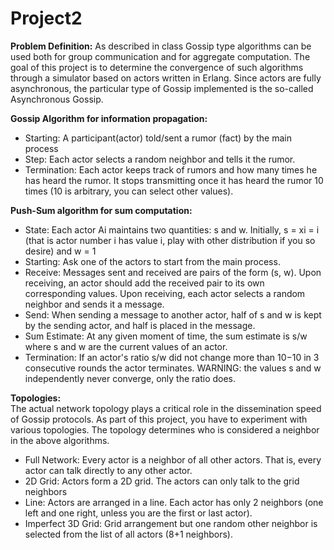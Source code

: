 # Project2
<b>Problem Definition:</b> 
As described in class Gossip type algorithms can be used both for group communication and for aggregate computation. The goal of this project is to determine the convergence of such algorithms through a simulator based on actors written in Erlang. Since actors are fully asynchronous, the particular type of Gossip implemented is the so-called Asynchronous Gossip.

<b>Gossip Algorithm for information propagation: </b>
</br>
- Starting: A participant(actor) told/sent a rumor (fact) by the main process</br>
- Step: Each actor selects a random neighbor and tells it the rumor.</br>
- Termination: Each actor keeps track of rumors and how many times he has heard the rumor. It stops transmitting once it has heard the rumor 10 times (10 is arbitrary, you can select other values).</br>

<b>Push-Sum algorithm for sum computation:</b>
</br>
- State: Each actor Ai maintains two quantities: s and w. Initially, s  = xi = i (that is actor number i has value i, play with other distribution if you so desire) and w = 1</br>
- Starting: Ask one of the actors to start from the main process.</br>
- Receive: Messages sent and received are pairs of the form (s, w). Upon receiving, an actor should add the received pair to its own corresponding values. Upon receiving, each actor selects a random neighbor and sends it a message.</br>
- Send: When sending a message to another actor, half of s and w is kept by the sending actor, and half is placed in the message.</br>
- Sum Estimate: At any given moment of time, the sum estimate is s/w where s and w are the current values of an actor.</br>
- Termination: If an actor's ratio s/w did not change more than 10−10 in 3 consecutive rounds the actor terminates. WARNING: the values s and w independently never converge, only the ratio does.</br>

<b>Topologies:</b> 
</br>
The actual network topology plays a critical role in the dissemination speed of Gossip protocols. As part of this project, you have to experiment with various topologies. The topology determines who is considered a neighbor in the above algorithms. </br>

- Full Network: Every actor is a neighbor of all other actors. That is, every actor can talk directly to any other actor.
- 2D Grid: Actors form a 2D grid. The actors can only talk to the grid neighbors
- Line: Actors are arranged in a line. Each actor has only 2 neighbors (one left and one right, unless you are the first or last actor).
- Imperfect 3D Grid: Grid arrangement but one random other neighbor is selected from the list of all actors (8+1 neighbors).
